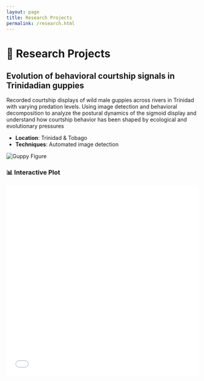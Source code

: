 ```yaml
---
layout: page
title: Research Projects
permalink: /research.html
---
```


# 🧪 Research Projects

## Evolution of behavioral courtship signals in Trinidadian guppies

Recorded courtship displays of wild male guppies across rivers in Trinidad with varying predation levels.
Using image detection and behavioral decomposition to analyze the postural dynamics of the sigmoid display
and understand how courtship behavior has been shaped by ecological and evolutionary pressures

- **Location**: Trinidad & Tobago  
- **Techniques**: Automated image detection

![Guppy Figure](assets/guppy_fig1.jpg)

### 📊 Interactive Plot

<iframe src="assets/interactive_plot.html" width="100%" height="500px" frameborder="0"></iframe>